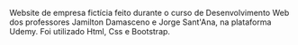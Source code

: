 Website de empresa fictícia feito durante o curso de Desenvolvimento Web dos professores Jamilton Damasceno e Jorge Sant'Ana, na plataforma Udemy. Foi utilizado Html, Css e Bootstrap.

